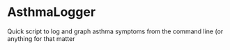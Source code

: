 # AsthmaLogger
Quick script to log and graph asthma symptoms from the command line (or anything for that matter

